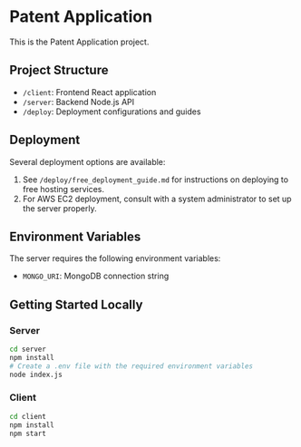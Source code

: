 # Patent Application

This is the Patent Application project.

## Project Structure

- `/client`: Frontend React application
- `/server`: Backend Node.js API
- `/deploy`: Deployment configurations and guides

## Deployment

Several deployment options are available:

1. See `/deploy/free_deployment_guide.md` for instructions on deploying to free hosting services.
2. For AWS EC2 deployment, consult with a system administrator to set up the server properly.

## Environment Variables

The server requires the following environment variables:

- `MONGO_URI`: MongoDB connection string

## Getting Started Locally

### Server

```bash
cd server
npm install
# Create a .env file with the required environment variables
node index.js
```

### Client

```bash
cd client
npm install
npm start
```
